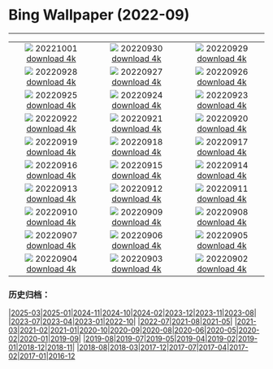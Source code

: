 # Bing Wallpaper (2022-09)
**************
| | | |
| :----: | :----: | :----: |
| ![](https://www.bing.com/th?id=OHR.MandelaCamden_EN-GB1953677756_1920x1080.jpg) 20221001 [download 4k](https://www.bing.com/th?id=OHR.MandelaCamden_EN-GB1953677756_UHD.jpg) | ![](https://www.bing.com/th?id=OHR.EubalaenaAustralis_EN-GB1846144707_1920x1080.jpg) 20220930 [download 4k](https://www.bing.com/th?id=OHR.EubalaenaAustralis_EN-GB1846144707_UHD.jpg) | ![](https://www.bing.com/th?id=OHR.InfiniD_EN-GB5291445773_1920x1080.jpg) 20220929 [download 4k](https://www.bing.com/th?id=OHR.InfiniD_EN-GB5291445773_UHD.jpg) |
| ![](https://www.bing.com/th?id=OHR.FairyGlen_EN-GB1014527664_1920x1080.jpg) 20220928 [download 4k](https://www.bing.com/th?id=OHR.FairyGlen_EN-GB1014527664_UHD.jpg) | ![](https://www.bing.com/th?id=OHR.YellowstoneUGB_EN-GB0810222579_1920x1080.jpg) 20220927 [download 4k](https://www.bing.com/th?id=OHR.YellowstoneUGB_EN-GB0810222579_UHD.jpg) | ![](https://www.bing.com/th?id=OHR.SusitnaRiver_EN-GB0481866534_1920x1080.jpg) 20220926 [download 4k](https://www.bing.com/th?id=OHR.SusitnaRiver_EN-GB0481866534_UHD.jpg) |
| ![](https://www.bing.com/th?id=OHR.AmazonMangroves_EN-GB9970278307_1920x1080.jpg) 20220925 [download 4k](https://www.bing.com/th?id=OHR.AmazonMangroves_EN-GB9970278307_UHD.jpg) | ![](https://www.bing.com/th?id=OHR.DarkSkyAcadia_EN-GB9113925079_1920x1080.jpg) 20220924 [download 4k](https://www.bing.com/th?id=OHR.DarkSkyAcadia_EN-GB9113925079_UHD.jpg) | ![](https://www.bing.com/th?id=OHR.GoldenJellyfish_EN-GB7034021931_1920x1080.jpg) 20220923 [download 4k](https://www.bing.com/th?id=OHR.GoldenJellyfish_EN-GB7034021931_UHD.jpg) |
| ![](https://www.bing.com/th?id=OHR.FraueninselChiemsee_EN-GB8092129360_1920x1080.jpg) 20220922 [download 4k](https://www.bing.com/th?id=OHR.FraueninselChiemsee_EN-GB8092129360_UHD.jpg) | ![](https://www.bing.com/th?id=OHR.PWPeaceDoves_EN-GB2836778318_1920x1080.jpg) 20220921 [download 4k](https://www.bing.com/th?id=OHR.PWPeaceDoves_EN-GB2836778318_UHD.jpg) | ![](https://www.bing.com/th?id=OHR.SitkaOtters_EN-GB2511722318_1920x1080.jpg) 20220920 [download 4k](https://www.bing.com/th?id=OHR.SitkaOtters_EN-GB2511722318_UHD.jpg) |
| ![](https://www.bing.com/th?id=OHR.QueenFuneral_EN-GB0110079529_1920x1080.jpg) 20220919 [download 4k](https://www.bing.com/th?id=OHR.QueenFuneral_EN-GB0110079529_UHD.jpg) | ![](https://www.bing.com/th?id=OHR.ArashiyamaBamboo_EN-GB1501133280_1920x1080.jpg) 20220918 [download 4k](https://www.bing.com/th?id=OHR.ArashiyamaBamboo_EN-GB1501133280_UHD.jpg) | ![](https://www.bing.com/th?id=OHR.AquarioNatural_EN-GB1303140384_1920x1080.jpg) 20220917 [download 4k](https://www.bing.com/th?id=OHR.AquarioNatural_EN-GB1303140384_UHD.jpg) |
| ![](https://www.bing.com/th?id=OHR.AmazonianEcuador_EN-GB8505041319_1920x1080.jpg) 20220916 [download 4k](https://www.bing.com/th?id=OHR.AmazonianEcuador_EN-GB8505041319_UHD.jpg) | ![](https://www.bing.com/th?id=OHR.PyreneesPark_EN-GB9616848199_1920x1080.jpg) 20220915 [download 4k](https://www.bing.com/th?id=OHR.PyreneesPark_EN-GB9616848199_UHD.jpg) | ![](https://www.bing.com/th?id=OHR.MarbleCanyon_EN-GB9155695273_1920x1080.jpg) 20220914 [download 4k](https://www.bing.com/th?id=OHR.MarbleCanyon_EN-GB9155695273_UHD.jpg) |
| ![](https://www.bing.com/th?id=OHR.GSDNPest_EN-GB8823585004_1920x1080.jpg) 20220913 [download 4k](https://www.bing.com/th?id=OHR.GSDNPest_EN-GB8823585004_UHD.jpg) | ![](https://www.bing.com/th?id=OHR.Aracari_EN-GB8500744277_1920x1080.jpg) 20220912 [download 4k](https://www.bing.com/th?id=OHR.Aracari_EN-GB8500744277_UHD.jpg) | ![](https://www.bing.com/th?id=OHR.GreatNorthRun_EN-GB7319783779_1920x1080.jpg) 20220911 [download 4k](https://www.bing.com/th?id=OHR.GreatNorthRun_EN-GB7319783779_UHD.jpg) |
| ![](https://www.bing.com/th?id=OHR.BHNMBelize_EN-GB4429321690_1920x1080.jpg) 20220910 [download 4k](https://www.bing.com/th?id=OHR.BHNMBelize_EN-GB4429321690_UHD.jpg) | ![](https://www.bing.com/th?id=OHR.QueenCoronation_EN-GB1810887192_1920x1080.jpg) 20220909 [download 4k](https://www.bing.com/th?id=OHR.QueenCoronation_EN-GB1810887192_UHD.jpg) | ![](https://www.bing.com/th?id=OHR.CircumnavigationAnni_EN-GB9292179863_1920x1080.jpg) 20220908 [download 4k](https://www.bing.com/th?id=OHR.CircumnavigationAnni_EN-GB9292179863_UHD.jpg) |
| ![](https://www.bing.com/th?id=OHR.MuseudoAmanha_EN-GB8656025216_1920x1080.jpg) 20220907 [download 4k](https://www.bing.com/th?id=OHR.MuseudoAmanha_EN-GB8656025216_UHD.jpg) | ![](https://www.bing.com/th?id=OHR.SeitanLimania_EN-GB8210563140_1920x1080.jpg) 20220906 [download 4k](https://www.bing.com/th?id=OHR.SeitanLimania_EN-GB8210563140_UHD.jpg) | ![](https://www.bing.com/th?id=OHR.EstoniaBaltic_EN-GB6940101428_1920x1080.jpg) 20220905 [download 4k](https://www.bing.com/th?id=OHR.EstoniaBaltic_EN-GB6940101428_UHD.jpg) |
| ![](https://www.bing.com/th?id=OHR.ArambolBeach_EN-GB6838239470_1920x1080.jpg) 20220904 [download 4k](https://www.bing.com/th?id=OHR.ArambolBeach_EN-GB6838239470_UHD.jpg) | ![](https://www.bing.com/th?id=OHR.MalaysiaTwinTowers_EN-GB5184541594_1920x1080.jpg) 20220903 [download 4k](https://www.bing.com/th?id=OHR.MalaysiaTwinTowers_EN-GB5184541594_UHD.jpg) | ![](https://www.bing.com/th?id=OHR.BlackpoolBeach_EN-GB4559293799_1920x1080.jpg) 20220902 [download 4k](https://www.bing.com/th?id=OHR.BlackpoolBeach_EN-GB4559293799_UHD.jpg) |

### 历史归档：

|[2025-03](bing/2025-03/2025-03.md)|[2025-01](bing/2025-01/2025-01.md)|[2024-11](bing/2024-11/2024-11.md)|[2024-10](bing/2024-10/2024-10.md)|[2024-02](bing/2024-02/2024-02.md)|[2023-12](bing/2023-12/2023-12.md)|[2023-11](bing/2023-11/2023-11.md)|[2023-08](bing/2023-08/2023-08.md)|
|[2023-07](bing/2023-07/2023-07.md)|[2023-04](bing/2023-04/2023-04.md)|[2023-01](bing/2023-01/2023-01.md)|[2022-10](bing/2022-10/2022-10.md)|
|[2022-07](bing/2022-07/2022-07.md)|[2021-08](bing/2021-08/2021-08.md)|[2021-05](bing/2021-05/2021-05.md)|
|[2021-03](bing/2021-03/2021-03.md)|[2021-02](bing/2021-02/2021-02.md)|[2021-01](bing/2021-01/2021-01.md)|[2020-10](bing/2020-10/2020-10.md)|[2020-09](bing/2020-09/2020-09.md)|[2020-08](bing/2020-08/2020-08.md)|[2020-06](bing/2020-06/2020-06.md)|[2020-05](bing/2020-05/2020-05.md)|[2020-02](bing/2020-02/2020-02.md)|[2020-01](bing/2020-01/2020-01.md)|[2019-09](bing/2019-09/2019-09.md)|
|[2019-08](bing/2019-08/2019-08.md)|[2019-07](bing/2019-07/2019-07.md)|[2019-05](bing/2019-05/2019-05.md)|[2019-04](bing/2019-04/2019-04.md)|[2019-02](bing/2019-02/2019-02.md)|[2019-01](bing/2019-01/2019-01.md)|[2018-12](bing/2018-12/2018-12.md)|[2018-11](bing/2018-11/2018-11.md)|
|[2018-08](bing/2018-08/2018-08.md)|[2018-03](bing/2018-03/2018-03.md)|[2017-12](bing/2017-12/2017-12.md)|[2017-07](bing/2017-07/2017-07.md)|[2017-04](bing/2017-04/2017-04.md)|[2017-02](bing/2017-02/2017-02.md)|[2017-01](bing/2017-01/2017-01.md)|[2016-12](bing/2016-12/2016-12.md)